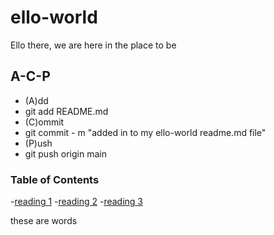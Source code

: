 # ello-world
Ello there, we are here in the place to be


## A-C-P

- (A)dd
- git add README.md
- (C)ommit
- git commit - m "added in to my ello-world readme.md file"
- (P)ush
- git push origin main

### Table of Contents

-[reading 1](rhttps://briant3275.github.io/reading-notes/)
-[reading 2](read2.md)
-[reading 3](read3.md)

these are words
